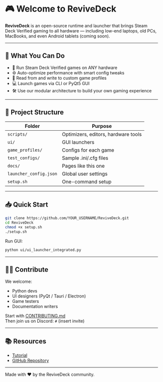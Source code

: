 
# 🎮 Welcome to ReviveDeck

**ReviveDeck** is an open-source runtime and launcher that brings Steam Deck Verified gaming to all hardware — including low-end laptops, old PCs, MacBooks, and even Android tablets (coming soon).

---

## 🚀 What You Can Do

- 🎯 Run Steam Deck Verified games on ANY hardware
- ⚙️ Auto-optimize performance with smart config tweaks
- 🧠 Read from and write to custom game profiles
- 💻 Launch games via CLI or PyQt5 GUI
- 🛠️ Use our modular architecture to build your own gaming experience

---

## 📂 Project Structure

| Folder | Purpose |
|--------|---------|
| `scripts/` | Optimizers, editors, hardware tools |
| `ui/` | GUI launchers |
| `game_profiles/` | Configs for each game |
| `test_configs/` | Sample .ini/.cfg files |
| `docs/` | Pages like this one |
| `launcher_config.json` | Global user settings |
| `setup.sh` | One-command setup |

---

## 📥 Quick Start

```bash
git clone https://github.com/YOUR_USERNAME/ReviveDeck.git
cd ReviveDeck
chmod +x setup.sh
./setup.sh
```

Run GUI:
```bash
python ui/ui_launcher_integrated.py
```

---

## 🧑‍💻 Contribute

We welcome:
- Python devs
- UI designers (PyQt / Tauri / Electron)
- Game testers
- Documentation writers

Start with [CONTRIBUTING.md](../CONTRIBUTING.md)  
Then join us on Discord: `#` (insert invite)

---

## 📚 Resources

- [Tutorial](./tutorial.md)
- [GitHub Repository](https://github.com/YOUR_USERNAME/ReviveDeck)

---

Made with ❤️ by the ReviveDeck community.
